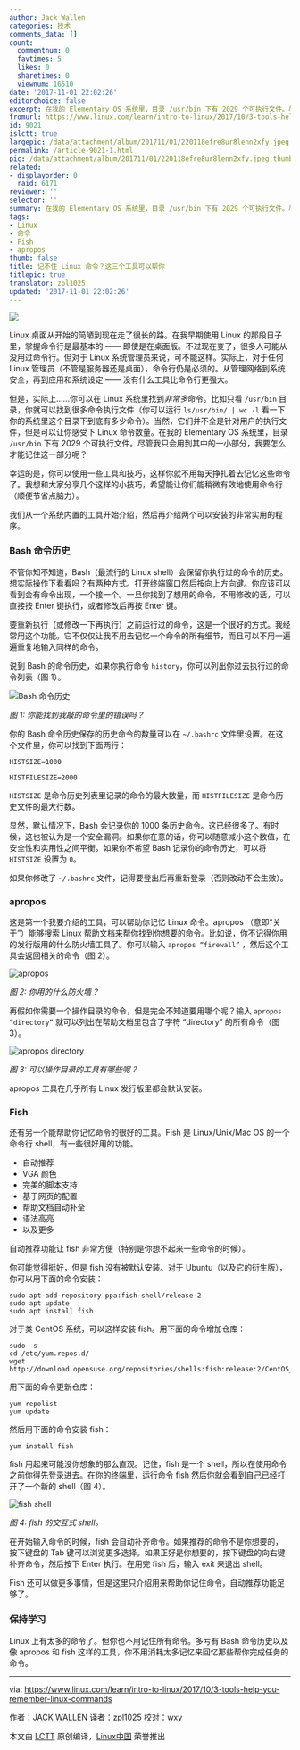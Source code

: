 ```yaml
---
author: Jack Wallen
categories: 技术
comments_data: []
count:
  commentnum: 0
  favtimes: 5
  likes: 0
  sharetimes: 0
  viewnum: 16510
date: '2017-11-01 22:02:26'
editorchoice: false
excerpt: 在我的 Elementary OS 系统里，目录 /usr/bin 下有 2029 个可执行文件。尽管我只会用到其中的一小部分，我要怎么才能记住这一部分呢？
fromurl: https://www.linux.com/learn/intro-to-linux/2017/10/3-tools-help-you-remember-linux-commands
id: 9021
islctt: true
largepic: /data/attachment/album/201711/01/220118efre8ur8lenn2xfy.jpeg
permalink: /article-9021-1.html
pic: /data/attachment/album/201711/01/220118efre8ur8lenn2xfy.jpeg.thumb.jpg
related:
- displayorder: 0
  raid: 6171
reviewer: ''
selector: ''
summary: 在我的 Elementary OS 系统里，目录 /usr/bin 下有 2029 个可执行文件。尽管我只会用到其中的一小部分，我要怎么才能记住这一部分呢？
tags:
- Linux
- 命令
- Fish
- apropos
thumb: false
title: 记不住 Linux 命令？这三个工具可以帮你
titlepic: true
translator: zpl1025
updated: '2017-11-01 22:02:26'
---
```


![](/data/attachment/album/201711/01/220118efre8ur8lenn2xfy.jpeg)


Linux 桌面从开始的简陋到现在走了很长的路。在我早期使用 Linux 的那段日子里，掌握命令行是最基本的 —— 即使是在桌面版。不过现在变了，很多人可能从没用过命令行。但对于 Linux 系统管理员来说，可不能这样。实际上，对于任何 Linux 管理员（不管是服务器还是桌面），命令行仍是必须的。从管理网络到系统安全，再到应用和系统设定 —— 没有什么工具比命令行更强大。


但是，实际上……你可以在 Linux 系统里找到*非常多*命令。比如只看 `/usr/bin` 目录，你就可以找到很多命令执行文件（你可以运行 `ls/usr/bin/ | wc -l` 看一下你的系统里这个目录下到底有多少命令）。当然，它们并不全是针对用户的执行文件，但是可以让你感受下 Linux 命令数量。在我的 Elementary OS 系统里，目录 `/usr/bin` 下有 2029 个可执行文件。尽管我只会用到其中的一小部分，我要怎么才能记住这一部分呢？


幸运的是，你可以使用一些工具和技巧，这样你就不用每天挣扎着去记忆这些命令了。我想和大家分享几个这样的小技巧，希望能让你们能稍微有效地使用命令行（顺便节省点脑力）。


我们从一个系统内置的工具开始介绍，然后再介绍两个可以安装的非常实用的程序。


### Bash 命令历史


不管你知不知道，Bash（最流行的 Linux shell）会保留你执行过的命令的历史。想实际操作下看看吗？有两种方式。打开终端窗口然后按向上方向键。你应该可以看到会有命令出现，一个接一个。一旦你找到了想用的命令，不用修改的话，可以直接按 Enter 键执行，或者修改后再按 Enter 键。


要重新执行（或修改一下再执行）之前运行过的命令，这是一个很好的方式。我经常用这个功能。它不仅仅让我不用去记忆一个命令的所有细节，而且可以不用一遍遍重复地输入同样的命令。


说到 Bash 的命令历史，如果你执行命令 `history`，你可以列出你过去执行过的命令列表（图 1）。


![Bash 命令历史](/data/attachment/album/201711/01/220230o42p2v4k1v71n2n2.jpg "Bash history")


*图 1: 你能找到我敲的命令里的错误吗？*


你的 Bash 命令历史保存的历史命令的数量可以在 `~/.bashrc` 文件里设置。在这个文件里，你可以找到下面两行：



```
HISTSIZE=1000

HISTFILESIZE=2000

```

`HISTSIZE` 是命令历史列表里记录的命令的最大数量，而 `HISTFILESIZE` 是命令历史文件的最大行数。


显然，默认情况下，Bash 会记录你的 1000 条历史命令。这已经很多了。有时候，这也被认为是一个安全漏洞。如果你在意的话，你可以随意减小这个数值，在安全性和实用性之间平衡。如果你不希望 Bash 记录你的命令历史，可以将 `HISTSIZE` 设置为 `0`。


如果你修改了 `~/.bashrc` 文件，记得要登出后再重新登录（否则改动不会生效）。


### apropos


这是第一个我要介绍的工具，可以帮助你记忆 Linux 命令。apropos （意即“关于”）能够搜索 Linux 帮助文档来帮你找到你想要的命令。比如说，你不记得你用的发行版用的什么防火墙工具了。你可以输入 `apropos “firewall”` ，然后这个工具会返回相关的命令（图 2）。


![apropos](/data/attachment/album/201711/01/220230u9n0yftzw0nnv0yk.jpg "apropos")


*图 2: 你用的什么防火墙？*


再假如你需要一个操作目录的命令，但是完全不知道要用哪个呢？输入 `apropos “directory”` 就可以列出在帮助文档里包含了字符 “directory” 的所有命令（图 3）。


![apropos directory](/data/attachment/album/201711/01/220231h1iddycdaf6ol5ht.jpg "apropos directory")


*图 3: 可以操作目录的工具有哪些呢？*


apropos 工具在几乎所有 Linux 发行版里都会默认安装。


### Fish


还有另一个能帮助你记忆命令的很好的工具。Fish 是 Linux/Unix/Mac OS 的一个命令行 shell，有一些很好用的功能。


* 自动推荐
* VGA 颜色
* 完美的脚本支持
* 基于网页的配置
* 帮助文档自动补全
* 语法高亮
* 以及更多


自动推荐功能让 fish 非常方便（特别是你想不起来一些命令的时候）。


你可能觉得挺好，但是 fish 没有被默认安装。对于 Ubuntu（以及它的衍生版），你可以用下面的命令安装：



```
sudo apt-add-repository ppa:fish-shell/release-2
sudo apt update
sudo apt install fish

```

对于类 CentOS 系统，可以这样安装 fish。用下面的命令增加仓库：



```
sudo -s
cd /etc/yum.repos.d/
wget http://download.opensuse.org/repositories/shells:fish:release:2/CentOS_7/shells:fish:release:2.repo

```

用下面的命令更新仓库：



```
yum repolist
yum update

```

然后用下面的命令安装 fish：



```
yum install fish

```

fish 用起来可能没你想象的那么直观。记住，fish 是一个 shell，所以在使用命令之前你得先登录进去。在你的终端里，运行命令 fish 然后你就会看到自己已经打开了一个新的 shell（图 4）。


![fish shell](/data/attachment/album/201711/01/220232iuug9yngxzksk9zp.jpg "fish shell")


*图 4: fish 的交互式 shell。*


在开始输入命令的时候，fish 会自动补齐命令。如果推荐的命令不是你想要的，按下键盘的 Tab 键可以浏览更多选择。如果正好是你想要的，按下键盘的向右键补齐命令，然后按下 Enter 执行。在用完 fish 后，输入 exit 来退出 shell。


Fish 还可以做更多事情，但是这里只介绍用来帮助你记住命令，自动推荐功能足够了。


### 保持学习


Linux 上有太多的命令了。但你也不用记住所有命令。多亏有 Bash 命令历史以及像 apropos 和 fish 这样的工具，你不用消耗太多记忆来回忆那些帮你完成任务的命令。




---


via: <https://www.linux.com/learn/intro-to-linux/2017/10/3-tools-help-you-remember-linux-commands>


作者：[JACK WALLEN](https://www.linux.com/users/jlwallen) 译者：[zpl1025](https://github.com/zpl1025) 校对：[wxy](https://github.com/wxy)


本文由 [LCTT](https://github.com/LCTT/TranslateProject) 原创编译，[Linux中国](https://linux.cn/) 荣誉推出